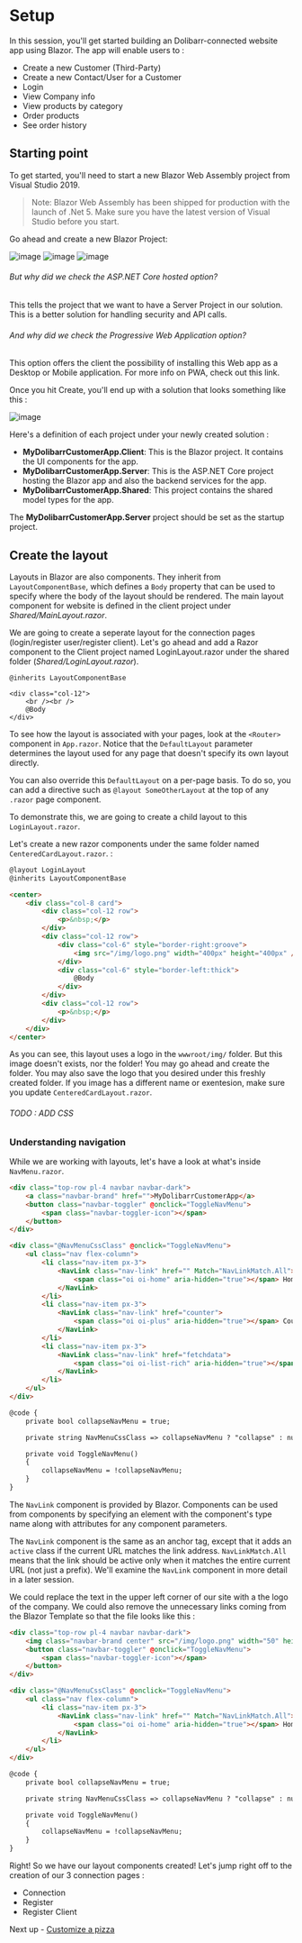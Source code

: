 # Setup

In this session, you'll get started building an Dolibarr-connected website app using Blazor. 
The app will enable users to : 
- Create a new Customer (Third-Party) 
- Create a new Contact/User for a Customer
- Login
- View Company info
- View products by category
- Order products
- See order history

## Starting point

To get started, you'll need to start a new Blazor Web Assembly project from Visual Studio 2019.

> Note: Blazor Web Assembly has been shipped for production with the launch of .Net 5. Make sure you have the latest version of Visual Studio before you start.

Go ahead and create a new Blazor Project:

![image](img/00-BlazorApp.png)
![image](img/01-BlazorAppName.png)
![image](img/02-BlazorAppWASM.png)

###### But why did we check the ASP.NET Core hosted option?
This tells the project that we want to have a Server Project in our solution. This is a better solution for handling security and API calls. 

###### And why did we check the Progressive Web Application option?
This option offers the client the possibility of installing this Web app as a Desktop or Mobile application. For more info on PWA, check out this link.

Once you hit Create, you'll end up with a solution that looks something like this : 

![image](img/03-ProjectTemplate.png)

Here's a definition of each project under your newly created solution : 
- **MyDolibarrCustomerApp.Client**: This is the Blazor project. It contains the UI components for the app.
- **MyDolibarrCustomerApp.Server**: This is the ASP.NET Core project hosting the Blazor app and also the backend services for the app.
- **MyDolibarrCustomerApp.Shared**: This project contains the shared model types for the app.



The **MyDolibarrCustomerApp.Server** project should be set as the startup project.

## Create the layout

Layouts in Blazor are also components. They inherit from `LayoutComponentBase`, which defines a `Body` property that can be used to specify where the body of the layout should be rendered. The main layout component for website is defined in the client project under *Shared/MainLayout.razor*.

We are going to create a seperate layout for the connection pages (login/register user/register client). 
Let's go ahead and add a Razor component to the Client project named LoginLayout.razor under the shared folder (*Shared/LoginLayout.razor*). 

```
@inherits LayoutComponentBase

<div class="col-12">
    <br /><br />
    @Body
</div>
```

To see how the layout is associated with your pages, look at the `<Router>` component in `App.razor`. Notice that the `DefaultLayout` parameter determines the layout used for any page that doesn't specify its own layout directly.

You can also override this `DefaultLayout` on a per-page basis. To do so, you can add a directive such as `@layout SomeOtherLayout` at the top of any `.razor` page component. 

To demonstrate this, we are going to create a child layout to this `LoginLayout.razor`. 

Let's create a new razor components under the same folder named `CenteredCardLayout.razor`. : 

```html
@layout LoginLayout
@inherits LayoutComponentBase

<center>
    <div class="col-8 card">
        <div class="col-12 row">
            <p>&nbsp;</p>
        </div>
        <div class="col-12 row">
            <div class="col-6" style="border-right:groove">
                <img src="/img/logo.png" width="400px" height="400px" />
            </div>
            <div class="col-6" style="border-left:thick">
                @Body
            </div>
        </div>
        <div class="col-12 row">
            <p>&nbsp;</p>
        </div>
    </div>
</center>
```

As you can see, this layout uses a logo in the `wwwroot/img/` folder. But this image doesn't exists, nor the folder! You may go ahead and create the folder. You may also save the logo that you desired under this freshly created folder. If you image has a different name or exentesion, make sure you update `CenteredCardLayout.razor`. 

###### TODO : ADD CSS 

### Understanding navigation
While we are working with layouts, let's have a look at what's inside `NavMenu.razor`. 

```html
<div class="top-row pl-4 navbar navbar-dark">
    <a class="navbar-brand" href="">MyDolibarrCustomerApp</a>
    <button class="navbar-toggler" @onclick="ToggleNavMenu">
        <span class="navbar-toggler-icon"></span>
    </button>
</div>

<div class="@NavMenuCssClass" @onclick="ToggleNavMenu">
    <ul class="nav flex-column">
        <li class="nav-item px-3">
            <NavLink class="nav-link" href="" Match="NavLinkMatch.All">
                <span class="oi oi-home" aria-hidden="true"></span> Home
            </NavLink>
        </li>
        <li class="nav-item px-3">
            <NavLink class="nav-link" href="counter">
                <span class="oi oi-plus" aria-hidden="true"></span> Counter
            </NavLink>
        </li>
        <li class="nav-item px-3">
            <NavLink class="nav-link" href="fetchdata">
                <span class="oi oi-list-rich" aria-hidden="true"></span> Fetch data
            </NavLink>
        </li>
    </ul>
</div>

@code {
    private bool collapseNavMenu = true;

    private string NavMenuCssClass => collapseNavMenu ? "collapse" : null;

    private void ToggleNavMenu()
    {
        collapseNavMenu = !collapseNavMenu;
    }
}
```

The `NavLink` component is provided by Blazor. Components can be used from components by specifying an element with the component's type name along with attributes for any component parameters.

The `NavLink` component is the same as an anchor tag, except that it adds an `active` class if the current URL matches the link address. `NavLinkMatch.All` means that the link should be active only when it matches the entire current URL (not just a prefix). We'll examine the `NavLink` component in more detail in a later session.

We could replace the text in the upper left corner of our site with a the logo of the company.
We could also remove the unnecessary links coming from the Blazor Template so that the file looks like this : 

```html
<div class="top-row pl-4 navbar navbar-dark">
    <img class="navbar-brand center" src="/img/logo.png" width="50" height="50">
    <button class="navbar-toggler" @onclick="ToggleNavMenu">
        <span class="navbar-toggler-icon"></span>
    </button>
</div>

<div class="@NavMenuCssClass" @onclick="ToggleNavMenu">
    <ul class="nav flex-column">
        <li class="nav-item px-3">
            <NavLink class="nav-link" href="" Match="NavLinkMatch.All">
                <span class="oi oi-home" aria-hidden="true"></span> Home
            </NavLink>
        </li>
    </ul>
</div>

@code {
    private bool collapseNavMenu = true;

    private string NavMenuCssClass => collapseNavMenu ? "collapse" : null;

    private void ToggleNavMenu()
    {
        collapseNavMenu = !collapseNavMenu;
    }
}
```

Right! So we have our layout components created! Let's jump right off to the creation of our 3 connection pages : 
- Connection
- Register
- Register Client


Next up - [Customize a pizza](02-customize-a-pizza.md)
